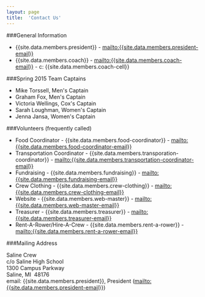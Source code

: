 ```yaml
---
layout: page
title:  'Contact Us'
---
```

###General Information

  - {{site.data.members.president}} - <mailto:{{site.data.members.president-email}}>
  - {{site.data.members.coach}} - <mailto:{{site.data.members.coach-email}}> - c: {{site.data.members.coach-cell}}

###Spring 2015 Team Captains

  - Mike Torssell, Men's Captain
  - Graham Fox, Men's Captain
  - Victoria Wellings, Cox's Captain  
  - Sarah Loughman, Women's Captain
  - Jenna Jansa, Women's Captain


###Volunteers (frequently called)

  -  Food Coordinator - {{site.data.members.food-coordinator}} - <mailto:{{site.data.members.food-coordinator-email}}>
  -  Transportation Coordinator - {{site.data.members.transporation-coordinator}} - <mailto:{{site.data.members.transportation-coordinator-email}}>
  -  Fundraising - {{site.data.members.fundraising}} - <mailto:{{site.data.members.fundraising-email}}>
  -  Crew Clothing - {{site.data.members.crew-clothing}} - <mailto:{{site.data.members.crew-clothing-email}}>
  -  Website - {{site.data.members.web-master}} - <mailto:{{site.data.members.web-master-email}}>
  -  Treasurer - {{site.data.members.treasurer}} - <mailto:{{site.data.members.treasurer-email}}>
  -  Rent-A-Rower/Hire-A-Crew - {{site.data.members.rent-a-rower}} - <mailto:{{site.data.members.rent-a-rower-email}}>


###Mailing Address

Saline Crew  
c/o Saline High School  
1300 Campus Parkway   
Saline, MI  48176  
email: {{site.data.members.president}}, President (<mailto:{{site.data.members.president-email}}>)